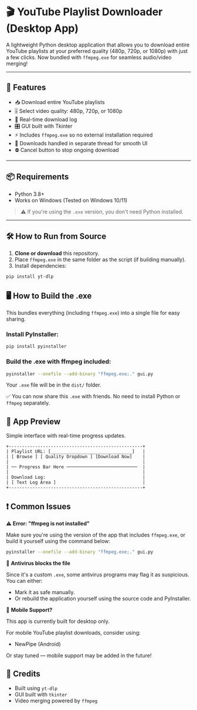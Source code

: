 # 🎬 YouTube Playlist Downloader (Desktop App)

A lightweight Python desktop application that allows you to download entire YouTube playlists at your preferred quality (480p, 720p, or 1080p) with just a few clicks. Now bundled with `ffmpeg.exe` for seamless audio/video merging!

---

## 🚀 Features

- 📥 Download entire YouTube playlists
- 🎚 Select video quality: 480p, 720p, or 1080p
- 🧾 Real-time download log
- 🎛 GUI built with Tkinter
- ⚡ Includes `ffmpeg.exe` so no external installation required
- 🧵 Downloads handled in separate thread for smooth UI
- ⛔ Cancel button to stop ongoing download

---

## 📦 Requirements

- Python 3.8+
- Works on Windows (Tested on Windows 10/11)

> ⚠️ If you're using the `.exe` version, you don't need Python installed.

---

## 🛠 How to Run from Source

1. **Clone or download** this repository.
2. Place `ffmpeg.exe` in the same folder as the script (if building manually).
3. Install dependencies:

```bash
pip install yt-dlp
```

## 🖥️ How to Build the .exe

This bundles everything (including `ffmpeg.exe`) into a single file for easy sharing.

### Install PyInstaller:

```bash
pip install pyinstaller
```

### Build the .exe with ffmpeg included:

```bash
pyinstaller --onefile --add-binary "ffmpeg.exe;." gui.py
```

Your `.exe` file will be in the `dist/` folder.

✅ You can now share this `.exe` with friends. No need to install Python or `ffmpeg` separately.

## 📸 App Preview

Simple interface with real-time progress updates.

```
+---------------------------------------------------+
| Playlist URL: [_______________________________]   |
| [ Browse ] [ Quality Dropdown ] [Download Now]    |
|                                                   |
| ── Progress Bar Here ───────────────────────────  |
|                                                   |
| Download Log:                                     |
| [ Text Log Area ]                                 |
+---------------------------------------------------+
```

## ❗ Common Issues

⚠️ **Error: "ffmpeg is not installed"**

Make sure you're using the version of the app that includes `ffmpeg.exe`, or build it yourself using the command below:

```bash
pyinstaller --onefile --add-binary "ffmpeg.exe;." gui.py
```

🛑 **Antivirus blocks the file**

Since it's a custom `.exe`, some antivirus programs may flag it as suspicious. You can either:

- Mark it as safe manually.
- Or rebuild the application yourself using the source code and PyInstaller.

📱 **Mobile Support?**

This app is currently built for desktop only.

For mobile YouTube playlist downloads, consider using:

- NewPipe (Android)

Or stay tuned — mobile support may be added in the future!

## 🙌 Credits

- Built using `yt-dlp`
- GUI built with `tkinter`
- Video merging powered by `ffmpeg`